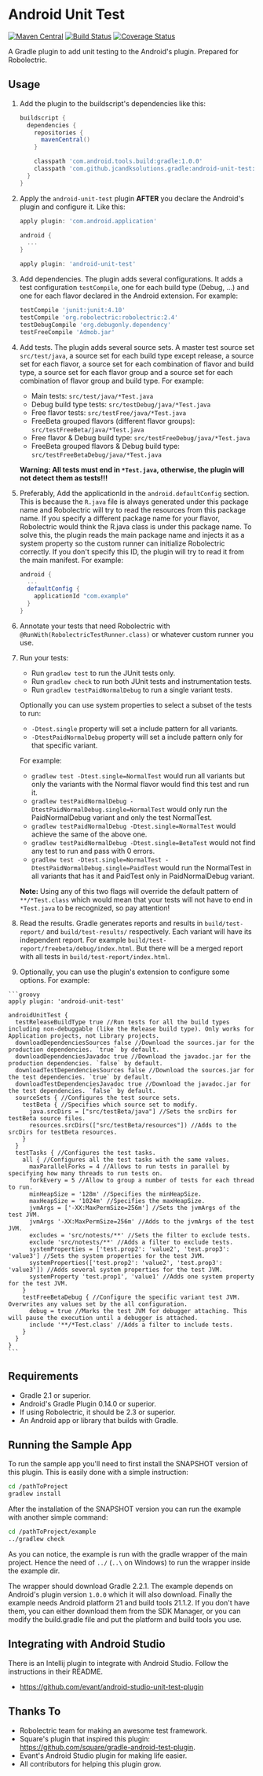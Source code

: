 Android Unit Test
=================
[![Maven Central](https://maven-badges.herokuapp.com/maven-central/com.github.jcandksolutions.gradle/android-unit-test/badge.svg)](https://maven-badges.herokuapp.com/maven-central/com.github.jcandksolutions.gradle/android-unit-test)
[![Build Status](https://travis-ci.org/JCAndKSolutions/android-unit-test.svg?branch=master)](https://travis-ci.org/JCAndKSolutions/android-unit-test)
[![Coverage Status](https://coveralls.io/repos/JCAndKSolutions/android-unit-test/badge.png?branch=master)](https://coveralls.io/r/JCAndKSolutions/android-unit-test?branch=master)

A Gradle plugin to add unit testing to the Android's plugin. Prepared for Robolectric.

Usage
-----
1.  Add the plugin to the buildscript's dependencies like this:

    ```groovy
    buildscript {
      dependencies {
        repositories {
          mavenCentral()
        }

        classpath 'com.android.tools.build:gradle:1.0.0'
        classpath 'com.github.jcandksolutions.gradle:android-unit-test:2.1.0'
      }
    }
    ```
2.  Apply the `android-unit-test` plugin **AFTER** you declare the Android's plugin and configure it. Like this:

    ```groovy
    apply plugin: 'com.android.application'

    android {
      ...
    }

    apply plugin: 'android-unit-test'
    ```
3.  Add dependencies. The plugin adds several configurations. It adds a test configuration `testCompile`, one for each build type (Debug, ...) and one for each flavor declared in the Android extension. For example:

    ```groovy
    testCompile 'junit:junit:4.10'
    testCompile 'org.robolectric:robolectric:2.4'
    testDebugCompile 'org.debugonly.dependency'
    testFreeCompile 'Admob.jar'
    ```
4.  Add tests. The plugin adds several source sets. A master test source set `src/test/java`, a source set for each build type except release, a source set for each flavor, a source set for each combination of flavor and build type, a source set for each flavor group and a source set for each combination of flavor group and build type. For example:
    - Main tests: `src/test/java/*Test.java`
    - Debug build type tests: `src/testDebug/java/*Test.java`
    - Free flavor tests: `src/testFree/java/*Test.java`
    - FreeBeta grouped flavors (different flavor groups): `src/testFreeBeta/java/*Test.java`
    - Free flavor & Debug build type: `src/testFreeDebug/java/*Test.java`
    - FreeBeta grouped flavors & Debug build type: `src/testFreeBetaDebug/java/*Test.java`

    **Warning: All tests must end in `*Test.java`, otherwise, the plugin will not detect them as tests!!!**
5.  Preferably, Add the applicationId in the `android.defaultConfig` section. This is because the `R.java` file is always generated under this package name and Robolectric will try to read the resources from this package name. If you specify a different package name for your flavor, Robolectric would think the R.java class is under this package name. To solve this, the plugin reads the main package name and injects it as a system property so the custom runner can initialize Robolectric correctly. If you don't specify this ID, the plugin will try to read it from the main manifest. For example:

    ```groovy
    android {
      ...
      defaultConfig {
        applicationId "com.example"
      }
    }
    ```
6.  Annotate your tests that need Robolectric with `@RunWith(RobolectricTestRunner.class)` or whatever custom runner you use.
7.  Run your tests:
    - Run `gradlew test` to run the JUnit tests only.
    - Run `gradlew check` to run both JUnit tests and instrumentation tests.
    - Run `gradlew testPaidNormalDebug` to run a single variant tests.

    Optionally you can use system properties to select a subset of the tests to run:
    - `-Dtest.single` property will set a include pattern for all variants.
    - `-DtestPaidNormalDebug` property will set a include pattern only for that specific variant.

    For example:
    - `gradlew test -Dtest.single=NormalTest` would run all variants but only the variants with the Normal flavor would find this test and run it.
    - `gradlew testPaidNormalDebug -DtestPaidNormalDebug.single=NormalTest` would only run the PaidNormalDebug variant and only the test NormalTest.
    - `gradlew testPaidNormalDebug -Dtest.single=NormalTest` would achieve the same of the above one.
    - `gradlew testPaidNormalDebug -Dtest.single=BetaTest` would not find any test to run and pass with 0 errors.
    - `gradlew test -Dtest.single=NormalTest -DtestPaidNormalDebug.single=PaidTest` would run the NormalTest in all variants that has it and PaidTest only in PaidNormalDebug variant.

    **Note:** Using any of this two flags will override the default pattern of `**/*Test.class` which would mean that your tests will not have to end in `*Test.java` to be recognized, so pay attention!

9.  Read the results. Gradle generates reports and results in `build/test-report/` and `build/test-results/` respectively. Each variant will have its independent report. For example `build/test-report/freebeta/debug/index.html`. But there will be a merged report with all tests in `build/test-report/index.html`.
10.  Optionally, you can use the plugin's extension to configure some options. For example:

    ```groovy
    apply plugin: 'android-unit-test'

    androidUnitTest {
      testReleaseBuildType true //Run tests for all the build types including non-debuggable (like the Release build type). Only works for Application projects, not Library projects.
      downloadDependenciesSources false //Download the sources.jar for the production dependencies. `true` by default.
      downloadDependenciesJavadoc true //Download the javadoc.jar for the production dependencies. `false` by default.
      downloadTestDependenciesSources false //Download the sources.jar for the test dependencies. `true` by default.
      downloadTestDependenciesJavadoc true //Download the javadoc.jar for the test dependencies. `false` by default.
      sourceSets { //Configures the test source sets.
        testBeta { //Specifies which source set to modify.
          java.srcDirs = ["src/testBeta/java"] //Sets the srcDirs for testBeta source files.
          resources.srcDirs(["src/testBeta/resources"]) //Adds to the srcDirs for testBeta resources.
        }
      }
      testTasks { //Configures the test tasks.
        all { //Configures all the test tasks with the same values.
          maxParallelForks = 4 //Allows to run tests in parallel by specifying how many threads to run tests on.
          forkEvery = 5 //Allow to group a number of tests for each thread to run.
          minHeapSize = '128m' //Specifies the minHeapSize.
          maxHeapSize = '1024m' //Specifies the maxHeapSize.
          jvmArgs = ['-XX:MaxPermSize=256m'] //Sets the jvmArgs of the test JVM.
          jvmArgs '-XX:MaxPermSize=256m' //Adds to the jvmArgs of the test JVM.
          excludes = 'src/notests/**' //Sets the filter to exclude tests.
          exclude 'src/notests/**' //Adds a filter to exclude tests.
          systemProperties = ['test.prop2': 'value2', 'test.prop3': 'value3'] //Sets the system properties for the test JVM.
          systemProperties(['test.prop2': 'value2', 'test.prop3': 'value3']) //Adds several system properties for the test JVM.
          systemProperty 'test.prop1', 'value1' //Adds one system property for the test JVM.
        }
        testFreeBetaDebug { //Configure the specific variant test JVM. Overwrites any values set by the all configuration.
          debug = true //Marks the test JVM for debugger attaching. This will pause the execution until a debugger is attached.
          include '**/*Test.class' //Adds a filter to include tests.
        }
      }
    }
    ```

Requirements
------------
- Gradle 2.1 or superior.
- Android's Gradle Plugin 0.14.0 or superior.
- If using Robolectric, it should be 2.3 or superior.
- An Android app or library that builds with Gradle.

Running the Sample App
-------------------
To run the sample app you'll need to first install the SNAPSHOT version of this plugin. This is easily done with a simple instruction:

```bash
cd /pathToProject
gradlew install
```

After the installation of the SNAPSHOT version you can run the example with another simple command:

```bash
cd /pathToProject/example
../gradlew check
```

As you can notice, the example is run with the gradle wrapper of the main project. Hence the need of `../` (`..\` on Windows) to run the wrapper inside the example dir.

The wrapper should download Gradle 2.2.1. The example depends on Android's plugin version `1.0.0` which it will also download. Finally the example needs Android platform 21 and build tools 21.1.2. If you don't have them, you can either download them from the SDK Manager, or you can modify the build.gradle file and put the platform and build tools you use.

Integrating with Android Studio
-------------------------------
There is an Intellij plugin to integrate with Android Studio. Follow the instructions in their README.

- https://github.com/evant/android-studio-unit-test-plugin

Thanks To
---------

- Robolectric team for making an awesome test framework.
- Square's plugin that inspired this plugin: https://github.com/square/gradle-android-test-plugin.
- Evant's Android Studio plugin for making life easier.
- All contributors for helping this plugin grow.
